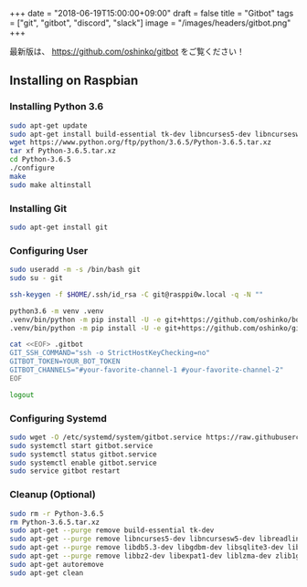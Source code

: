 +++
date = "2018-06-19T15:00:00+09:00"
draft = false
title = "Gitbot"
tags = ["git", "gitbot", "discord", "slack"]
image = "/images/headers/gitbot.png"
+++

最新版は、 https://github.com/oshinko/gitbot をご覧ください！

## Installing on Raspbian

### Installing Python 3.6

```bash
sudo apt-get update
sudo apt-get install build-essential tk-dev libncurses5-dev libncursesw5-dev libreadline6-dev libdb5.3-dev libgdbm-dev libsqlite3-dev libssl-dev libbz2-dev libexpat1-dev liblzma-dev zlib1g-dev
wget https://www.python.org/ftp/python/3.6.5/Python-3.6.5.tar.xz
tar xf Python-3.6.5.tar.xz
cd Python-3.6.5
./configure
make
sudo make altinstall
```

### Installing Git

```bash
sudo apt-get install git
```

### Configuring User

```bash
sudo useradd -m -s /bin/bash git
sudo su - git
```

```bash
ssh-keygen -f $HOME/.ssh/id_rsa -C git@rasppi0w.local -q -N ""
```

```bash
python3.6 -m venv .venv
.venv/bin/python -m pip install -U -e git+https://github.com/oshinko/bot.git#egg=bot-0.0.0
.venv/bin/python -m pip install -U -e git+https://github.com/oshinko/gitbot.git#egg=gitbot-0.0.0
```

```bash
cat <<EOF> .gitbot
GIT_SSH_COMMAND="ssh -o StrictHostKeyChecking=no"
GITBOT_TOKEN=YOUR_BOT_TOKEN
GITBOT_CHANNELS="#your-favorite-channel-1 #your-favorite-channel-2"
EOF
```

```bash
logout
```

### Configuring Systemd

```bash
sudo wget -O /etc/systemd/system/gitbot.service https://raw.githubusercontent.com/oshinko/gitbot/draft/gitbot.service
sudo systemctl start gitbot.service
sudo systemctl status gitbot.service
sudo systemctl enable gitbot.service
sudo service gitbot restart
```

### Cleanup (Optional)

```bash
sudo rm -r Python-3.6.5
rm Python-3.6.5.tar.xz
sudo apt-get --purge remove build-essential tk-dev
sudo apt-get --purge remove libncurses5-dev libncursesw5-dev libreadline6-dev
sudo apt-get --purge remove libdb5.3-dev libgdbm-dev libsqlite3-dev libssl-dev
sudo apt-get --purge remove libbz2-dev libexpat1-dev liblzma-dev zlib1g-dev
sudo apt-get autoremove
sudo apt-get clean
```
